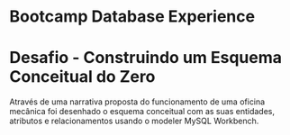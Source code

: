 # Bootcamp Database Experience
# Desafio - Construindo um Esquema Conceitual do Zero
Através de uma narrativa proposta do funcionamento de uma oficina mecânica foi desenhado o esquema conceitual com as suas entidades, atributos e relacionamentos usando o modeler MySQL Workbench.

